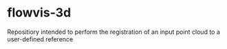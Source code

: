 # flowvis-3d
Repositiory intended to perform the registration of an input point cloud to a user-defined reference 
